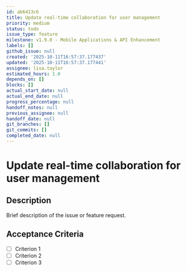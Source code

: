 ```yaml
---
id: ab6413c6
title: Update real-time collaboration for user management
priority: medium
status: todo
issue_type: feature
milestone: v1.9.0 - Mobile Applications & API Enhancement
labels: []
github_issue: null
created: '2025-10-11T16:57:37.177437'
updated: '2025-10-11T16:57:37.177441'
assignee: lisa.taylor
estimated_hours: 1.0
depends_on: []
blocks: []
actual_start_date: null
actual_end_date: null
progress_percentage: null
handoff_notes: null
previous_assignee: null
handoff_date: null
git_branches: []
git_commits: []
completed_date: null
---
```


# Update real-time collaboration for user management

## Description

Brief description of the issue or feature request.

## Acceptance Criteria

- [ ] Criterion 1
- [ ] Criterion 2
- [ ] Criterion 3